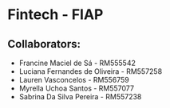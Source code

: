 # Fintech - FIAP

## Collaborators:
- Francine Maciel de Sá - RM555542
- Luciana Fernandes de Oliveira - RM557258
- Lauren Vasconcelos - RM556759
- Myrella Uchoa Santos - RM557077
- Sabrina Da Silva Pereira - RM557238
  
